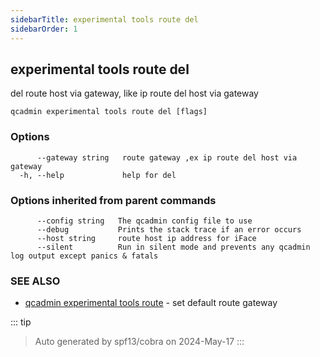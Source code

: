 ```yaml
---
sidebarTitle: experimental tools route del
sidebarOrder: 1
---
```


## experimental tools route del

del route host via gateway, like ip route del host via gateway

```
qcadmin experimental tools route del [flags]
```

### Options

```
      --gateway string   route gateway ,ex ip route del host via gateway
  -h, --help             help for del
```

### Options inherited from parent commands

```
      --config string   The qcadmin config file to use
      --debug           Prints the stack trace if an error occurs
      --host string     route host ip address for iFace
      --silent          Run in silent mode and prevents any qcadmin log output except panics & fatals
```

### SEE ALSO

* [qcadmin experimental tools route](experimental_tools_route.md)	 - set default route gateway

::: tip
>Auto generated by spf13/cobra on 2024-May-17
:::